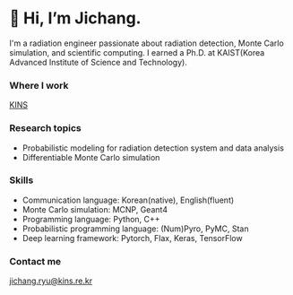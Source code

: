 # 👋 Hi, I’m Jichang.
I'm a radiation engineer passionate about radiation detection, Monte Carlo simulation, and scientific computing. I earned a Ph.D. at KAIST(Korea Advanced Institute of Science and Technology).

### Where I work
[KINS](https://www.kins.re.kr)

### Research topics
* Probabilistic modeling for radiation detection system and data analysis
* Differentiable Monte Carlo simulation

### Skills
* Communication language: Korean(native), English(fluent)
* Monte Carlo simulation: MCNP, Geant4
* Programming language: Python, C++
* Probabilistic programming language: (Num)Pyro, PyMC, Stan
* Deep learning framework: Pytorch, Flax, Keras, TensorFlow

### Contact me
jichang.ryu@kins.re.kr


<!---
jichangryu/jichangryu is a ✨ special ✨ repository because its `README.md` (this file) appears on your GitHub profile.
You can click the Preview link to take a look at your changes.
--->
